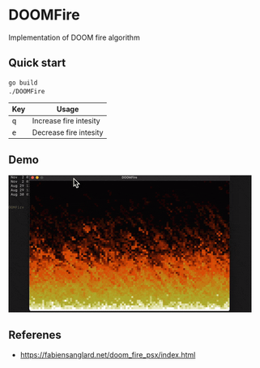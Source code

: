 # DOOMFire

Implementation of DOOM fire algorithm

## Quick start

```sh
go build
./DOOMFire
```

| Key          | Usage                  |
| ------------ | ---------------------- |
| <kbd>q</kbd> | Increase fire intesity |
| <kbd>e</kbd> | Decrease fire intesity |

## Demo

![demo](./clippings/demo.gif)

## Referenes

- https://fabiensanglard.net/doom_fire_psx/index.html
